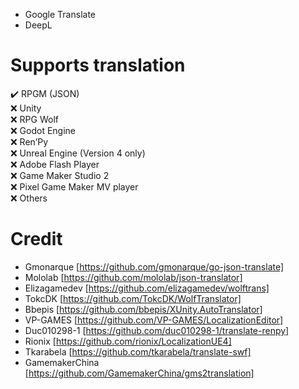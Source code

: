 
* Google Translate
* DeepL

# Supports translation
 ✔️ RPGM (JSON)
<br>
 ❌ Unity
 <br>
 ❌ RPG Wolf
<br>
 ❌ Godot Engine
 <br>
 ❌ Ren’Py
<br>
 ❌ Unreal Engine (Version 4 only)
<br>
 ❌ Adobe Flash Player
<br>
 ❌ Game Maker Studio 2
 <br>
 ❌ Pixel Game Maker MV player
<br>
 ❌ Others
<br>
# Credit
* Gmonarque [https://github.com/gmonarque/go-json-translate]
* Mololab [https://github.com/mololab/json-translator]
* Elizagamedev [https://github.com/elizagamedev/wolftrans]
* TokcDK [https://github.com/TokcDK/WolfTranslator]
* Bbepis [https://github.com/bbepis/XUnity.AutoTranslator]
* VP-GAMES [https://github.com/VP-GAMES/LocalizationEditor]
* Duc010298-1 [https://github.com/duc010298-1/translate-renpy]
* Rionix [https://github.com/rionix/LocalizationUE4]
* Tkarabela [https://github.com/tkarabela/translate-swf]
* GamemakerChina [https://github.com/GamemakerChina/gms2translation]
